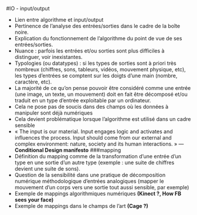#IO - input/output

+ Lien entre algorithme et input/output
+ Pertinence de l’analyse des entrées/sorties dans le cadre de la boîte noire.
+ Explication du fonctionnement de l’algorithme du point de vue de ses entrées/sorties.
+ Nuance : parfois les entrées et/ou sorties sont plus difficiles à distinguer, voir inexistantes.
+ Typologies (ou datatypes) : si les types de sorties sont à priori très nombreux (chiffres, sons, tableurs, vidéos, mouvement physique, etc), les types d’entrées se comptent sur les doigts d’une main (nombre, caractère, etc).
+ La majorité de ce qu’on pense pouvoir être considéré comme une entrée (une image, un texte, un mouvement) doit en fait être décomposé et/ou traduit en un type d’entrée exploitable par un ordinateur.
+ Cela ne pose pas de soucis dans des champs où les données à manipuler sont déjà numériques
+ Cela devient problématique lorsque l’algorithme est utilisé dans un cadre sensible
+ « The input is our material. Input engages logic and activates and influences the process. Input should come from our external and complex environment: nature, society and its human interactions. » — **Conditional Design manifesto**
###mapping
+ Définition du mapping comme de la transformation d’une entrée d’un type en une sortie d’un autre type (exemple : une suite de chiffres devient une suite de sons).
+ Question de la sensibilité dans une pratique de décomposition numérique méthodologique d’entrées analogiques (mapper le mouvement d’un corps vers une sortie tout aussi sensible, par exemple)
+ Exemple de mappings algorithmiques numériques **(Kinect ?, How FB sees your face)**
+ Exemple de mappings dans le champs de l’art **(Cage ?)**








